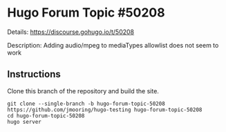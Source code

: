 # Hugo Forum Topic #50208

Details: <https://discourse.gohugo.io/t/50208>

Description: Adding audio/mpeg to mediaTypes allowlist does not seem to work

## Instructions

Clone this branch of the repository and build the site.

```text
git clone --single-branch -b hugo-forum-topic-50208 https://github.com/jmooring/hugo-testing hugo-forum-topic-50208
cd hugo-forum-topic-50208
hugo server
```
